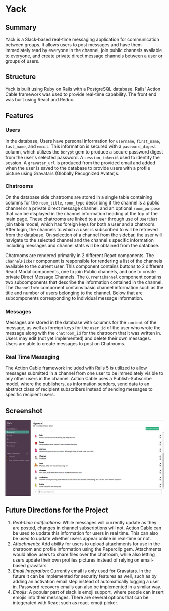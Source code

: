 # Yack

## Summary
Yack is a Slack-based real-time messaging application for communication between groups. It allows users to post messages and have them immediately read by everyone in the channel, join public channels available to everyone, and create private direct message channels between a user or groups of users.

## Structure
Yack is built using Ruby on Rails with a PostgreSQL database. Rails' Action Cable framework was used to provide real-time capability. The front end was built using React and Redux.

## Features

### Users
In the database, Users have personal information for `username`, `first_name`, `last_name`, and `email`. This information is secured with a `password_digest` column, which utilizes the `bcrypt` gem to produce a secure password digest from the user's selected password. A `session_token` is used to identify the session. A `gravatar_url` is produced from the provided email and added when the user is saved to the database to provide users with a profile picture using Gravatars (Globally Recognized Avatar)s.

### Chatrooms
On the database side chatrooms are stored in a single table containing columns for the `room_title`, `room_type` describing if the channel is a public channel or a private direct message channel, and an optional `room_purpose` that can be displayed in the channel information heading at the top of the main page. These chatrooms are linked to a `User` through use of `UserChat` join table model, which has foreign keys for both a user and a chatroom. After login, the channels to which a user is subscribed to will be retrieved from the database. On selection of a channel from the sidebar, the user will navigate to the selected channel and the channel's specific information including messages and channel stats will be obtained from the database.

Chatrooms are rendered primarily in 2 different React components. The `ChannelPicker` component is responsible for rendering a list of the channels available to the current user. This component contains buttons to 2 different React Modal components, one to join Public channels, and one to create private Direct Message Channels. The `CurrentChannel` component contains two subcomponents that describe the information contained in the channel. The `ChannelInfo` component contains basic channel information such as the title and number of users belonging to the channel. Below that are subcomponents corresponding to individual message information.

### Messages
Messages are stored in the database with columns for the `content` of the message, as well as foreign keys for the `user_id` of the user who wrote the message along with the `chatroom_id` for the chatroom that it was written in. Users may edit (not yet implemented) and delete their own messages. Users are able to create messages to post on Chatrooms.

### Real Time Messaging
The Action Cable framework included with Rails 5 is utilized to allow messages submitted in a channel from one user to be immediately visible to any other users in the channel. Action Cable uses a Publish-Subscribe model, where the publishers, as information senders, send data to an abstract class of recipient subscribers instead of sending messages to specific recipient users.

## Screenshot
![yack screenshot](docs/mainscreen.png)

## Future Directions for the Project
1. *Real-time notifications*: While messages will currently update as they are posted, changes in channel subscriptions will not. Action Cable can be used to update this information for users in real time. This can also be used to update whether users appear online in real-time or not.
2. *Attachments*: Add ability for users to upload attachments for use in the chatroom and profile information using the Paperclip gem. Attachments would allow users to share files over the chatroom, while also letting users update their own profiles pictures instead of relying on email-based gravatars.
3. *Email Integration*: Currently email is only used for Gravatars. In the future it can be implemented for security features as well, such as by adding an activation email step instead of automatically logging a user in. Password recovery emails can also be implemented in a similar way.
4. *Emojis*: A popular part of slack is emoji support, where people can insert emojis into their messages. There are several options that can be integerated with React such as react-emoji-picker.
